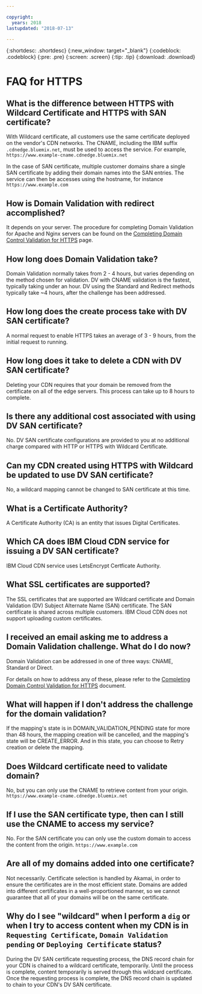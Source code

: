 ```yaml
---

copyright:
  years: 2018
lastupdated: "2018-07-13"

---
```


{:shortdesc: .shortdesc}
{:new_window: target="_blank"}
{:codeblock: .codeblock}
{:pre: .pre}
{:screen: .screen}
{:tip: .tip}
{:download: .download}

# FAQ for HTTPS

## What is the difference between HTTPS with Wildcard Certificate and HTTPS with SAN certificate?

With Wildcard certificate, all customers use the same certificate deployed on the vendor's CDN networks. The CNAME, including the IBM suffix `.cdnedge.bluemix.net`, must be used to access the service. For example, `https://www.example-cname.cdnedge.bluemix.net`

In the case of SAN certificate, multiple customer domains share a single SAN certificate by adding their domain names into the SAN entries. The service can then be accesses using the hostname, for instance `https://www.example.com`

## How is Domain Validation with redirect accomplished?

It depends on your server. The procedure for completing Domain Validation for Apache and Nginx servers can be found on the [Completing Domain Control Validation for HTTPS](how-to-https.html#redirect) page.

## How long does Domain Validation take?

Domain Validation normally takes from 2 - 4 hours, but varies depending on the method chosen for validation. DV with CNAME validation is the fastest, typically taking under an hour. DV using the Standard and Redirect methods typically take ~4 hours, after the challenge has been addressed.

## How long does the create process take with DV SAN certificate?

A normal request to enable HTTPS takes an average of 3 - 9 hours, from the initial request to running.

## How long does it take to delete a CDN with DV SAN certificate?

Deleting your CDN requires that your domain be removed from the certificate on all of the edge servers. This process can take up to 8 hours to complete.

## Is there any additional cost associated with using DV SAN certificate?

No. DV SAN certificate configurations are provided to you at no additional charge compared with HTTP or HTTPS with Wildcard Certificate.

## Can my CDN created using HTTPS with Wildcard be updated to use DV SAN certificate?

No, a wildcard mapping cannot be changed to SAN certificate at this time.

## What is a Certificate Authority?

A Certificate Authority (CA) is an entity that issues Digital Certificates.

## Which CA does IBM Cloud CDN service for issuing a DV SAN certificate?

IBM Cloud CDN service uses LetsEncrypt Certficate Authority.

## What SSL certificates are supported?

The SSL certificates that are supported are Wildcard certificate and Domain Validation (DV) Subject Alternate Name (SAN) certificate. The SAN certificate is shared across multiple customers. IBM Cloud CDN does not support uploading custom certificates.

## I received an email asking me to address a Domain Validation challenge. What do I do now?

Domain Validation can be addressed in one of three ways: CNAME, Standard or Direct.

For details on how to address any of these, please refer to the [Completing Domain Control Validation for HTTPS](how-to-https.html#how-to-https.html#initial-steps-to-domain-control-validation) document.

## What will happen if I don't address the challenge for the domain validation?

If the mapping's state is in DOMAIN_VALIDATION_PENDING state for more than 48 hours, the mapping creation will be cancelled, and the mapping's state will be CREATE_ERROR. And in this state, you can choose to Retry creation or delete the mapping.

## Does Wildcard certificate need to validate domain?

No, but you can only use the CNAME to retrieve content from your origin. `https://www.example-cname.cdnedge.bluemix.net`

## If I use the SAN certificate type, then can I still use the CNAME to access my service?

No. For the SAN certificate you can only use the custom domain to access the content from the origin. `https://www.example.com`

## Are all of my domains added into one certificate?

Not necessarily. Certificate selection is handled by Akamai, in order to ensure the certificates are in the most efficient state. Domains are added into different certificates in a well-proportioned manner, so we cannot guarantee that all of your domains will be on the same certificate.

## Why do I see "wildcard" when I perform a `dig` or when I try to access content when my CDN is in `Requesting Certificate`, `Domain Validation pending` or `Deploying Certificate` status?

During the DV SAN certificate requesting process, the DNS record chain for your CDN is chained to a wildcard certificate, temporarily. Until the process is complete, content temporarily is served through this wildcard certificate. Once the requesting process is complete, the DNS record chain is updated to chain to your CDN's DV SAN certificate.
